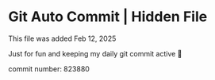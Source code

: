 # Git Auto Commit | Hidden File

This file was added Feb 12, 2025

Just for fun and keeping my daily git commit active 🤪

commit number: 823880
